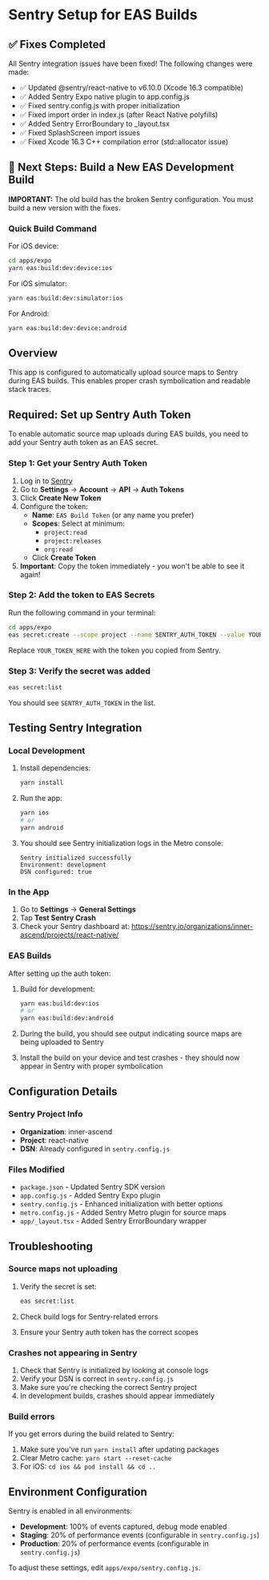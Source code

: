 # Sentry Setup for EAS Builds

## ✅ Fixes Completed

All Sentry integration issues have been fixed! The following changes were made:

- ✅ Updated @sentry/react-native to v6.10.0 (Xcode 16.3 compatible)
- ✅ Added Sentry Expo native plugin to app.config.js
- ✅ Fixed sentry.config.js with proper initialization
- ✅ Fixed import order in index.js (after React Native polyfills)
- ✅ Added Sentry ErrorBoundary to _layout.tsx
- ✅ Fixed SplashScreen import issues
- ✅ Fixed Xcode 16.3 C++ compilation error (std::allocator<const T> issue)

## 🚀 Next Steps: Build a New EAS Development Build

**IMPORTANT:** The old build has the broken Sentry configuration. You must build a new version with the fixes.

### Quick Build Command

For iOS device:
```bash
cd apps/expo
yarn eas:build:dev:device:ios
```

For iOS simulator:
```bash
yarn eas:build:dev:simulator:ios
```

For Android:
```bash
yarn eas:build:dev:device:android
```

## Overview

This app is configured to automatically upload source maps to Sentry during EAS builds. This enables proper crash symbolication and readable stack traces.

## Required: Set up Sentry Auth Token

To enable automatic source map uploads during EAS builds, you need to add your Sentry auth token as an EAS secret.

### Step 1: Get your Sentry Auth Token

1. Log in to [Sentry](https://sentry.io/)
2. Go to **Settings** → **Account** → **API** → **Auth Tokens**
3. Click **Create New Token**
4. Configure the token:
   - **Name**: `EAS Build Token` (or any name you prefer)
   - **Scopes**: Select at minimum:
     - `project:read`
     - `project:releases`
     - `org:read`
   - Click **Create Token**
5. **Important**: Copy the token immediately - you won't be able to see it again!

### Step 2: Add the token to EAS Secrets

Run the following command in your terminal:

```bash
cd apps/expo
eas secret:create --scope project --name SENTRY_AUTH_TOKEN --value YOUR_TOKEN_HERE
```

Replace `YOUR_TOKEN_HERE` with the token you copied from Sentry.

### Step 3: Verify the secret was added

```bash
eas secret:list
```

You should see `SENTRY_AUTH_TOKEN` in the list.

## Testing Sentry Integration

### Local Development

1. Install dependencies:
   ```bash
   yarn install
   ```

2. Run the app:
   ```bash
   yarn ios
   # or
   yarn android
   ```

3. You should see Sentry initialization logs in the Metro console:
   ```
   Sentry initialized successfully
   Environment: development
   DSN configured: true
   ```

### In the App

1. Go to **Settings** → **General Settings**
2. Tap **Test Sentry Crash**
3. Check your Sentry dashboard at: https://sentry.io/organizations/inner-ascend/projects/react-native/

### EAS Builds

After setting up the auth token:

1. Build for development:
   ```bash
   yarn eas:build:dev:ios
   # or
   yarn eas:build:dev:android
   ```

2. During the build, you should see output indicating source maps are being uploaded to Sentry

3. Install the build on your device and test crashes - they should now appear in Sentry with proper symbolication

## Configuration Details

### Sentry Project Info

- **Organization**: inner-ascend
- **Project**: react-native
- **DSN**: Already configured in `sentry.config.js`

### Files Modified

- `package.json` - Updated Sentry SDK version
- `app.config.js` - Added Sentry Expo plugin
- `sentry.config.js` - Enhanced initialization with better options
- `metro.config.js` - Added Sentry Metro plugin for source maps
- `app/_layout.tsx` - Added Sentry ErrorBoundary wrapper

## Troubleshooting

### Source maps not uploading

1. Verify the secret is set:
   ```bash
   eas secret:list
   ```

2. Check build logs for Sentry-related errors

3. Ensure your Sentry auth token has the correct scopes

### Crashes not appearing in Sentry

1. Check that Sentry is initialized by looking at console logs
2. Verify your DSN is correct in `sentry.config.js`
3. Make sure you're checking the correct Sentry project
4. In development builds, crashes should appear immediately

### Build errors

If you get errors during the build related to Sentry:

1. Make sure you've run `yarn install` after updating packages
2. Clear Metro cache: `yarn start --reset-cache`
3. For iOS: `cd ios && pod install && cd ..`

## Environment Configuration

Sentry is enabled in all environments:
- **Development**: 100% of events captured, debug mode enabled
- **Staging**: 20% of performance events (configurable in `sentry.config.js`)
- **Production**: 20% of performance events (configurable in `sentry.config.js`)

To adjust these settings, edit `apps/expo/sentry.config.js`.
